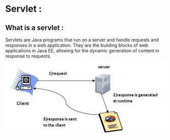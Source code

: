 # Servlet :
## What is a servlet : 
Servlets are Java programs that run on a server and handle requests and responses in a web application. They are the building blocks of web applications in Java EE, allowing for the dynamic generation of content in response to requests.
![HTTP request and response Cycle](Ressources/servlet.png "V")
